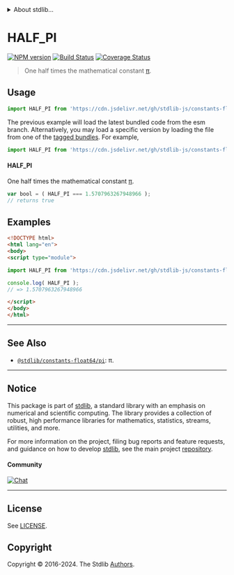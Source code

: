 <!--

@license Apache-2.0

Copyright (c) 2018 The Stdlib Authors.

Licensed under the Apache License, Version 2.0 (the "License");
you may not use this file except in compliance with the License.
You may obtain a copy of the License at

   http://www.apache.org/licenses/LICENSE-2.0

Unless required by applicable law or agreed to in writing, software
distributed under the License is distributed on an "AS IS" BASIS,
WITHOUT WARRANTIES OR CONDITIONS OF ANY KIND, either express or implied.
See the License for the specific language governing permissions and
limitations under the License.

-->


<details>
  <summary>
    About stdlib...
  </summary>
  <p>We believe in a future in which the web is a preferred environment for numerical computation. To help realize this future, we've built stdlib. stdlib is a standard library, with an emphasis on numerical and scientific computation, written in JavaScript (and C) for execution in browsers and in Node.js.</p>
  <p>The library is fully decomposable, being architected in such a way that you can swap out and mix and match APIs and functionality to cater to your exact preferences and use cases.</p>
  <p>When you use stdlib, you can be absolutely certain that you are using the most thorough, rigorous, well-written, studied, documented, tested, measured, and high-quality code out there.</p>
  <p>To join us in bringing numerical computing to the web, get started by checking us out on <a href="https://github.com/stdlib-js/stdlib">GitHub</a>, and please consider <a href="https://opencollective.com/stdlib">financially supporting stdlib</a>. We greatly appreciate your continued support!</p>
</details>

# HALF_PI

[![NPM version][npm-image]][npm-url] [![Build Status][test-image]][test-url] [![Coverage Status][coverage-image]][coverage-url] <!-- [![dependencies][dependencies-image]][dependencies-url] -->

> One half times the mathematical constant [π][pi].



<section class="usage">

## Usage

```javascript
import HALF_PI from 'https://cdn.jsdelivr.net/gh/stdlib-js/constants-float64-half-pi@esm/index.mjs';
```
The previous example will load the latest bundled code from the esm branch. Alternatively, you may load a specific version by loading the file from one of the [tagged bundles](https://github.com/stdlib-js/constants-float64-half-pi/tags). For example,

```javascript
import HALF_PI from 'https://cdn.jsdelivr.net/gh/stdlib-js/constants-float64-half-pi@v0.2.0-esm/index.mjs';
```

#### HALF_PI

One half times the mathematical constant [π][pi].

```javascript
var bool = ( HALF_PI === 1.5707963267948966 );
// returns true
```

</section>

<!-- /.usage -->

<section class="examples">

## Examples

<!-- TODO: better example -->

<!-- eslint no-undef: "error" -->

```html
<!DOCTYPE html>
<html lang="en">
<body>
<script type="module">

import HALF_PI from 'https://cdn.jsdelivr.net/gh/stdlib-js/constants-float64-half-pi@esm/index.mjs';

console.log( HALF_PI );
// => 1.5707963267948966

</script>
</body>
</html>
```

</section>

<!-- /.examples -->

<!-- C interface documentation. -->



<!-- Section for related `stdlib` packages. Do not manually edit this section, as it is automatically populated. -->

<section class="related">

* * *

## See Also

-   <span class="package-name">[`@stdlib/constants-float64/pi`][@stdlib/constants/float64/pi]</span><span class="delimiter">: </span><span class="description">π.</span>

</section>

<!-- /.related -->

<!-- Section for all links. Make sure to keep an empty line after the `section` element and another before the `/section` close. -->


<section class="main-repo" >

* * *

## Notice

This package is part of [stdlib][stdlib], a standard library with an emphasis on numerical and scientific computing. The library provides a collection of robust, high performance libraries for mathematics, statistics, streams, utilities, and more.

For more information on the project, filing bug reports and feature requests, and guidance on how to develop [stdlib][stdlib], see the main project [repository][stdlib].

#### Community

[![Chat][chat-image]][chat-url]

---

## License

See [LICENSE][stdlib-license].


## Copyright

Copyright &copy; 2016-2024. The Stdlib [Authors][stdlib-authors].

</section>

<!-- /.stdlib -->

<!-- Section for all links. Make sure to keep an empty line after the `section` element and another before the `/section` close. -->

<section class="links">

[npm-image]: http://img.shields.io/npm/v/@stdlib/constants-float64-half-pi.svg
[npm-url]: https://npmjs.org/package/@stdlib/constants-float64-half-pi

[test-image]: https://github.com/stdlib-js/constants-float64-half-pi/actions/workflows/test.yml/badge.svg?branch=v0.2.0
[test-url]: https://github.com/stdlib-js/constants-float64-half-pi/actions/workflows/test.yml?query=branch:v0.2.0

[coverage-image]: https://img.shields.io/codecov/c/github/stdlib-js/constants-float64-half-pi/main.svg
[coverage-url]: https://codecov.io/github/stdlib-js/constants-float64-half-pi?branch=main

<!--

[dependencies-image]: https://img.shields.io/david/stdlib-js/constants-float64-half-pi.svg
[dependencies-url]: https://david-dm.org/stdlib-js/constants-float64-half-pi/main

-->

[chat-image]: https://img.shields.io/gitter/room/stdlib-js/stdlib.svg
[chat-url]: https://app.gitter.im/#/room/#stdlib-js_stdlib:gitter.im

[stdlib]: https://github.com/stdlib-js/stdlib

[stdlib-authors]: https://github.com/stdlib-js/stdlib/graphs/contributors

[umd]: https://github.com/umdjs/umd
[es-module]: https://developer.mozilla.org/en-US/docs/Web/JavaScript/Guide/Modules

[deno-url]: https://github.com/stdlib-js/constants-float64-half-pi/tree/deno
[deno-readme]: https://github.com/stdlib-js/constants-float64-half-pi/blob/deno/README.md
[umd-url]: https://github.com/stdlib-js/constants-float64-half-pi/tree/umd
[umd-readme]: https://github.com/stdlib-js/constants-float64-half-pi/blob/umd/README.md
[esm-url]: https://github.com/stdlib-js/constants-float64-half-pi/tree/esm
[esm-readme]: https://github.com/stdlib-js/constants-float64-half-pi/blob/esm/README.md
[branches-url]: https://github.com/stdlib-js/constants-float64-half-pi/blob/main/branches.md

[stdlib-license]: https://raw.githubusercontent.com/stdlib-js/constants-float64-half-pi/main/LICENSE

[pi]: https://en.wikipedia.org/wiki/Pi

<!-- <related-links> -->

[@stdlib/constants/float64/pi]: https://github.com/stdlib-js/constants-float64-pi/tree/esm

<!-- </related-links> -->

</section>

<!-- /.links -->
